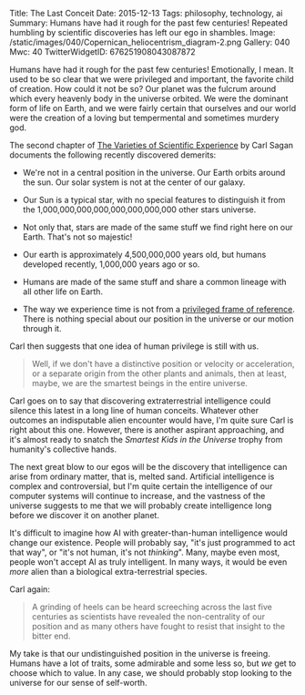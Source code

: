 Title: The Last Conceit
Date: 2015-12-13
Tags: philosophy, technology, ai
Summary: Humans have had it rough for the past few centuries!  Repeated humbling by scientific discoveries has left our ego in shambles.
Image: /static/images/040/Copernican_heliocentrism_diagram-2.png
Gallery: 040
Mwc: 40
TwitterWidgetID: 676251908043087872

Humans have had it rough for the past few centuries!  Emotionally, I mean.  It
used to be so clear that we were privileged and important, the favorite child
of creation.  How could it not be so?  Our planet was the fulcrum around which
every heavenly body in the universe orbited.  We were the dominant form of life
on Earth, and we were fairly certain that ourselves and our world were the
creation of a loving but tempermental and sometimes murdery god.

The second chapter of [The Varieties of Scientific Experience][varieties] by
Carl Sagan documents the following recently discovered demerits:

 - We're not in a central position in the universe.  Our Earth orbits around
   the sun.  Our solar system is not at the center of our galaxy.

 - Our Sun is a typical star, with no special features to distinguish it from
   the 1,000,000,000,000,000,000,000,000 other stars universe.

 - Not only that, stars are made of the same stuff we find right here on our
   Earth.  That's not so majestic!

 - Our earth is approximately 4,500,000,000 years old, but humans developed
   recently, 1,000,000 years ago or so.

 - Humans are made of the same stuff and share a common lineage with all other
   life on Earth.

 - The way we experience time is not from a [privileged frame of
   reference][refframe].  There is nothing special about our position in the
   universe or our motion through it.

Carl then suggests that one idea of human privilege is still with us.

> Well, if we don't have a distinctive position or velocity or acceleration, or
> a separate origin from the other plants and animals, then at least, maybe, we
> are the smartest beings in the entire universe.

Carl goes on to say that discovering extraterrestrial intelligence could
silence this latest in a long line of human conceits.  Whatever other outcomes
an indisputable alien encounter would have, I'm quite sure Carl is right about
this one.  However, there is another aspirant approaching, and it's almost
ready to snatch the *Smartest Kids in the Universe* trophy from humanity's
collective hands.

The next great blow to our egos will be the discovery that intelligence can
arise from ordinary matter, that is, melted sand.  Artificial intelligence is
complex and controversial, but I'm quite certain the intelligence of our
computer systems will continue to increase, and the vastness of the universe
suggests to me that we will probably create intelligence long before we
discover it on another planet.

It's difficult to imagine how AI with greater-than-human intelligence would
change our existence.  People will probably say, "it's just programmed to act
that way", or "it's not human, it's not *thinking*".  Many, maybe even most,
people won't accept AI as truly intelligent.  In many ways, it would be even
*more* alien than a biological extra-terrestrial species.

Carl again:

> A grinding of heels can be heard screeching across the last five centuries as
> scientists have revealed the non-centrality of our position and as many others
> have fought to resist that insight to the bitter end.

My take is that our undistinguished position in the universe is freeing.
Humans have a lot of traits, some admirable and some less so, but *we* get to
choose which to value.  In any case, we should probably stop looking to the
universe for our sense of self-worth.

[refframe]: https://en.wikipedia.org/wiki/Preferred_frame
[varieties]: https://en.wikipedia.org/wiki/The_Varieties_of_Scientific_Experience
